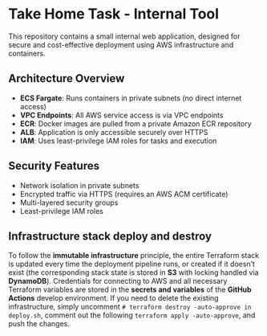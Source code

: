 # Take Home Task - Internal Tool

This repository contains a small internal web application, designed for secure and cost-effective deployment using AWS infrastructure and containers.

## Architecture Overview

- **ECS Fargate**: Runs containers in private subnets (no direct internet access)
- **VPC Endpoints**: All AWS service access is via VPC endpoints
- **ECR**: Docker images are pulled from a private Amazon ECR repository
- **ALB**: Application is only accessible securely over HTTPS
- **IAM**: Uses least-privilege IAM roles for tasks and execution


## Security Features

- Network isolation in private subnets
- Encrypted traffic via HTTPS (requires an AWS ACM certificate)
- Multi-layered security groups
- Least-privilege IAM roles

## Infrastructure stack deploy and destroy

To follow the **immutable infrastructure** principle, the entire Terraform stack is updated every time the deployment pipeline runs, or created if it doesn’t exist (the corresponding stack state is stored in **S3** with locking handled via **DynamoDB**).
Credentials for connecting to AWS and all necessary Terraform variables are stored in the **secrets and variables** of the **GitHub Actions** develop environment.
If you need to delete the existing infrastructure, simply uncomment `# terraform destroy -auto-approve in deploy.sh`, comment out the following `terraform apply -auto-approve`, and push the changes.

